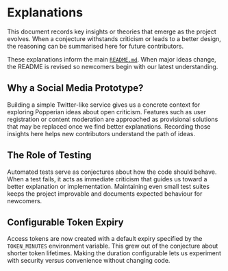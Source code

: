 # Explanations

This document records key insights or theories that emerge as the project
evolves. When a conjecture withstands criticism or leads to a better design,
the reasoning can be summarised here for future contributors.

These explanations inform the main [`README.md`](README.md).  When major ideas
change, the README is revised so newcomers begin with our latest understanding.

## Why a Social Media Prototype?

Building a simple Twitter-like service gives us a concrete context for
exploring Popperian ideas about open criticism. Features such as user
registration or content moderation are approached as provisional solutions that
may be replaced once we find better explanations. Recording those insights here
helps new contributors understand the path of ideas.

## The Role of Testing

Automated tests serve as conjectures about how the code should behave. When
a test fails, it acts as immediate criticism that guides us toward a better
explanation or implementation. Maintaining even small test suites keeps the
project improvable and documents expected behaviour for newcomers.

## Configurable Token Expiry

Access tokens are now created with a default expiry specified by the
`TOKEN_MINUTES` environment variable. This grew out of the conjecture about
shorter token lifetimes. Making the duration configurable lets us experiment
with security versus convenience without changing code.
